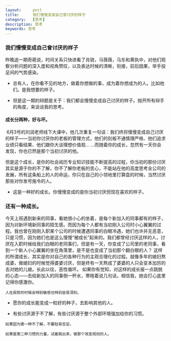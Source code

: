 ```yaml
---
layout:     post
title:      我们慢慢变成自己曾讨厌的样子
category:   [思考]
description: 思考
keywords: 思考
---
```


   ### 我们慢慢变成自己曾讨厌的样子


   昨晚追一期奇葩说，时间关系只快进看了肖骁，马薇薇，马东和黄执中，对他们观察分析问题的深入度和视角赞叹，以及表达时候的清晰，衔接，前后因果，举手投足间的气势感染。﻿

   * 总有人，在你看不见的地方，做着你想做的事，成为着你想成为的人。比如他们。是我想要的样子。﻿
﻿

   * 但是这一期的辩题是关于：我们都会慢慢变成自己讨厌的样子。﻿抛开所有辩手的角度，来谈谈我的思考。﻿
﻿
   #### 成长分两种，好与坏。﻿
﻿
    6月3号的刘润老师线下大课中，他几次重复一句话：我们终将慢慢变成自己讨厌的样子——当初你讨厌你的老板的管理方式，他们的刻板不通情理严格、他们追求业绩只看结果、他们跟你大谈理想价值观... ...而随着你的成长，忽然有一天你会发现，你也已然是那个当初讨厌的他。﻿


   但是这个成长，是你的社会阅历专业知识技能不断提高的过程，你当初的那份讨厌其实是源于你的不了解，你不了解你老板的苦心，不能站在他的高度思考全公司的发展，所有这条船上的人的命运，你只在自己的小领地里打算盘的时候，当然讨厌那些对你发号施令的人。﻿

   * 这是一种好的成长。你慢慢变成的是你当初讨厌但现在喜欢的样子。﻿

   ### 还有一种成长。﻿

   今天上班遇到新来的同事，看她很小心的坐着，是每个新加入的同事都有的样子，因为对新环境新同事的陌生感。而因为每个人都有当初刚入公司时小心翼翼的过程。我也曾在刚刚入职某个公司的时候遭遇同事的白眼冷遇，她们也许并无恶意，只是习惯，因为她们也是这么慢慢“被成长”起来的。我们都曾经讨厌这样的人，讨厌在入职时候给我们白眼的老同事们，但是有一天，你变成了公司里的老同事，看到一个新人小心翼翼的坐在角落里，是不是也变成了当初那个翻白眼的人？﻿
这样的所谓成长，其实是你对自己的各种行为的主观合理化的过程。就像多年的媳妇熬成婆，做媳妇的时候觉得婆婆讨厌，但是终有一天熬成了婆婆的人只会变本加厉的去对她的儿媳。长此以往，恶性循环。﻿
如果你有觉知，对这样的成长报一点跳脱的心态——去给新加入的同事倒一杯水，寒暄着说几句话，相信我，她会打心底里记得你感激你。﻿

    人在弱势的时候会特别敏感也特别容易深刻。﻿

   * 愿你的成长能变成一粒好的种子，去影响其他的人。﻿
﻿

   * 有些讨厌源于不了解，有些讨厌源于整个外部环境强加给你的习惯。﻿

    如果因为第一种不了解，不要轻易否定。﻿

    如果是第二种习惯的力量，试着跳出来，做那个改变规则的人。﻿

